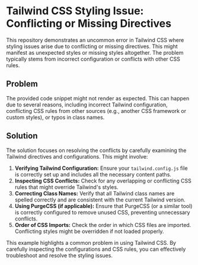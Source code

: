 # Tailwind CSS Styling Issue: Conflicting or Missing Directives

This repository demonstrates an uncommon error in Tailwind CSS where styling issues arise due to conflicting or missing directives.  This might manifest as unexpected styles or missing styles altogether. The problem typically stems from incorrect configuration or conflicts with other CSS rules.

## Problem
The provided code snippet might not render as expected. This can happen due to several reasons, including incorrect Tailwind configuration, conflicting CSS rules from other sources (e.g., another CSS framework or custom styles), or typos in class names.

## Solution
The solution focuses on resolving the conflicts by carefully examining the Tailwind directives and configurations. This might involve:

1. **Verifying Tailwind Configuration:** Ensure your `tailwind.config.js` file is correctly set up and includes all the necessary content paths.
2. **Inspecting CSS Conflicts:** Check for any overlapping or conflicting CSS rules that might override Tailwind's styles.
3. **Correcting Class Names:** Verify that all Tailwind class names are spelled correctly and are consistent with the current Tailwind version.
4. **Using PurgeCSS (if applicable):** Ensure that PurgeCSS (or a similar tool) is correctly configured to remove unused CSS, preventing unnecessary conflicts.
5. **Order of CSS Imports:** Check the order in which CSS files are imported. Conflicting styles might be overridden if not loaded properly.

This example highlights a common problem in using Tailwind CSS. By carefully inspecting the configurations and CSS rules, you can effectively troubleshoot and resolve the styling issues.